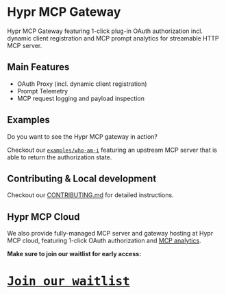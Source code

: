 # Hypr MCP Gateway

Hypr MCP Gateway featuring 1-click plug-in OAuth authorization incl. dynamic client registration
and MCP prompt analytics for streamable HTTP MCP server.

## Main Features

- OAuth Proxy (incl. dynamic client registration)
- Prompt Telemetry
- MCP request logging and payload inspection

## Examples

Do you want to see the Hypr MCP gateway in action?

Checkout our [`examples/who-am-i`](examples/who-am-i/README.md) featuring an upstream MCP server that
is able to return the authorization state.

## Contributing & Local development

Checkout our [CONTRIBUTING.md](./CONTRIBUTING.md) for detailed instructions.

## Hypr MCP Cloud

We also provide fully-managed MCP server and gateway hosting at Hypr MCP cloud, featuring
1-click OAuth authorization and [MCP analytics](https://hyprmcp.com/mcp-analytics/).

**Make sure to join our waitlist for early access:**

# <kbd>[**Join our waitlist**](https://hyprmcp.com/waitlist/)</kbd>

